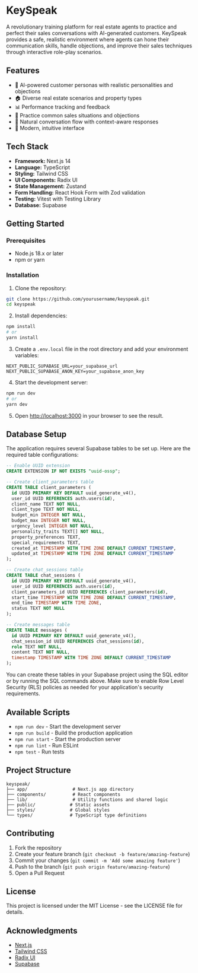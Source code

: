 # KeySpeak

A revolutionary training platform for real estate agents to practice and perfect their sales conversations with AI-generated customers. KeySpeak provides a safe, realistic environment where agents can hone their communication skills, handle objections, and improve their sales techniques through interactive role-play scenarios.

## Features

- 🤖 AI-powered customer personas with realistic personalities and objections
- 🏠 Diverse real estate scenarios and property types
- 📊 Performance tracking and feedback
- 🎯 Practice common sales situations and objections
- 💬 Natural conversation flow with context-aware responses
- 📱 Modern, intuitive interface

## Tech Stack

- **Framework:** Next.js 14
- **Language:** TypeScript
- **Styling:** Tailwind CSS
- **UI Components:** Radix UI
- **State Management:** Zustand
- **Form Handling:** React Hook Form with Zod validation
- **Testing:** Vitest with Testing Library
- **Database:** Supabase

## Getting Started

### Prerequisites

- Node.js 18.x or later
- npm or yarn

### Installation

1. Clone the repository:
```bash
git clone https://github.com/yourusername/keyspeak.git
cd keyspeak
```

2. Install dependencies:
```bash
npm install
# or
yarn install
```

3. Create a `.env.local` file in the root directory and add your environment variables:
```env
NEXT_PUBLIC_SUPABASE_URL=your_supabase_url
NEXT_PUBLIC_SUPABASE_ANON_KEY=your_supabase_anon_key
```

4. Start the development server:
```bash
npm run dev
# or
yarn dev
```

5. Open [http://localhost:3000](http://localhost:3000) in your browser to see the result.

## Database Setup

The application requires several Supabase tables to be set up. Here are the required table configurations:

```sql
-- Enable UUID extension
CREATE EXTENSION IF NOT EXISTS "uuid-ossp";

-- Create client_parameters table
CREATE TABLE client_parameters (
  id UUID PRIMARY KEY DEFAULT uuid_generate_v4(),
  user_id UUID REFERENCES auth.users(id),
  client_name TEXT NOT NULL,
  client_type TEXT NOT NULL,
  budget_min INTEGER NOT NULL,
  budget_max INTEGER NOT NULL,
  urgency_level INTEGER NOT NULL,
  personality_traits TEXT[] NOT NULL,
  property_preferences TEXT,
  special_requirements TEXT,
  created_at TIMESTAMP WITH TIME ZONE DEFAULT CURRENT_TIMESTAMP,
  updated_at TIMESTAMP WITH TIME ZONE DEFAULT CURRENT_TIMESTAMP
);

-- Create chat_sessions table
CREATE TABLE chat_sessions (
  id UUID PRIMARY KEY DEFAULT uuid_generate_v4(),
  user_id UUID REFERENCES auth.users(id),
  client_parameters_id UUID REFERENCES client_parameters(id),
  start_time TIMESTAMP WITH TIME ZONE DEFAULT CURRENT_TIMESTAMP,
  end_time TIMESTAMP WITH TIME ZONE,
  status TEXT NOT NULL
);

-- Create messages table
CREATE TABLE messages (
  id UUID PRIMARY KEY DEFAULT uuid_generate_v4(),
  chat_session_id UUID REFERENCES chat_sessions(id),
  role TEXT NOT NULL,
  content TEXT NOT NULL,
  timestamp TIMESTAMP WITH TIME ZONE DEFAULT CURRENT_TIMESTAMP
);
```

You can create these tables in your Supabase project using the SQL editor or by running the SQL commands above. Make sure to enable Row Level Security (RLS) policies as needed for your application's security requirements.

## Available Scripts

- `npm run dev` - Start the development server
- `npm run build` - Build the production application
- `npm run start` - Start the production server
- `npm run lint` - Run ESLint
- `npm test` - Run tests

## Project Structure

```
keyspeak/
├── app/                 # Next.js app directory
├── components/          # React components
├── lib/                 # Utility functions and shared logic
├── public/             # Static assets
├── styles/             # Global styles
└── types/              # TypeScript type definitions
```

## Contributing

1. Fork the repository
2. Create your feature branch (`git checkout -b feature/amazing-feature`)
3. Commit your changes (`git commit -m 'Add some amazing feature'`)
4. Push to the branch (`git push origin feature/amazing-feature`)
5. Open a Pull Request

## License

This project is licensed under the MIT License - see the LICENSE file for details.

## Acknowledgments

- [Next.js](https://nextjs.org/)
- [Tailwind CSS](https://tailwindcss.com/)
- [Radix UI](https://www.radix-ui.com/)
- [Supabase](https://supabase.com/) 